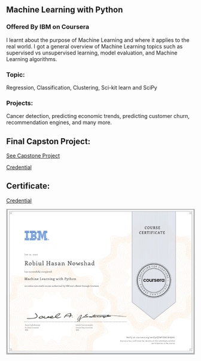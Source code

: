 ## Machine Learning with Python
### Offered By IBM on Coursera
I learnt about the purpose of Machine Learning and where it applies to the real world. I got a general overview of Machine Learning topics such as supervised vs unsupervised learning,  model evaluation, and Machine Learning algorithms. 

### Topic: 
Regression, Classification, Clustering, Sci-kit learn and SciPy
### Projects: 
Cancer detection, predicting economic trends, predicting customer churn, recommendation engines, and many more.

## Final Capston Project:
[See Capstone Project](https://github.com/nowshad7/Coursera-ML-capstone-project)

[Credential]()

## Certificate:
[Credential](https://www.coursera.org/account/accomplishments/certificate/Q5WYGNCMAJNA)

<img align='center' src="ML.png">

